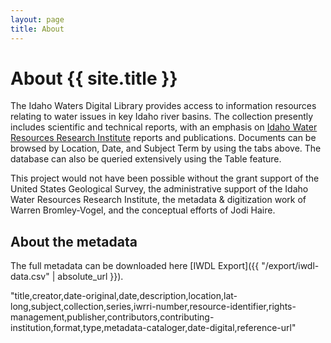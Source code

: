 ```yaml
---
layout: page
title: About
---
```


# About {{ site.title }}

The Idaho Waters Digital Library provides access to information resources relating to water issues in key Idaho river basins. The collection presently includes scientific and technical reports, with an emphasis on [Idaho Water Resources Research Institute](http://www.uidaho.edu/research/entities/iwrri) reports and publications. Documents can be browsed by Location, Date, and Subject Term by using the tabs above. The database can also be queried extensively using the Table feature.

This project would not have been possible without the grant support of the United States Geological Survey, the administrative support of the Idaho Water Resources Research Institute, the metadata & digitization work of Warren Bromley-Vogel, and the conceptual efforts of Jodi Haire.

## About the metadata

The full metadata can be downloaded here [IWDL Export]({{ "/export/iwdl-data.csv" | absolute_url }}).

"title,creator,date-original,date,description,location,lat-long,subject,collection,series,iwrri-number,resource-identifier,rights-management,publisher,contributors,contributing-institution,format,type,metadata-cataloger,date-digital,reference-url"
